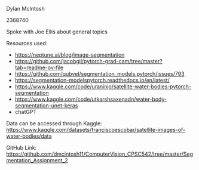Dylan McIntosh

2368740

Spoke with Joe Ellis about general topics

Resources used:
- https://neptune.ai/blog/image-segmentation
- https://github.com/jacobgil/pytorch-grad-cam/tree/master?tab=readme-ov-file
- https://github.com/qubvel/segmentation_models.pytorch/issues/793
- https://segmentation-modelspytorch.readthedocs.io/en/latest/
- https://www.kaggle.com/code/uraninjo/satellite-water-bodies-pytorch-segmentation
- https://www.kaggle.com/code/utkarshsaxenadn/water-body-segmentation-unet-keras
- chatGPT

Data can be accessed through Kaggle: https://www.kaggle.com/datasets/franciscoescobar/satellite-images-of-water-bodies/data

GitHub Link: https://github.com/dmcintosh11/ComputerVision_CPSC542/tree/master/Segmentation_Assignment_2
